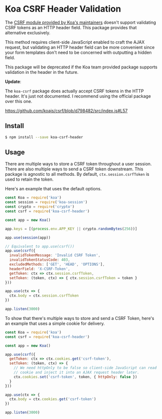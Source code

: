 # Koa CSRF Header Validation

The [CSRF module provided by Koa's maintainers](#koa-csrf) doesn't support
validating CSRF tokens as an HTTP header field. This package provides that
alternative exclusively.

This method requires client-side JavaScript enabled to craft the AJAX request,
but validating an HTTP header field can be more convenient since your form
templates don't need to be concerned with outputting a hidden field.

This package will be deprecated if the Koa team provided package supports
validation in the header in the future.

**Update**:

The `koa-csrf` package does actually accept CSRF tokens in the HTTP header. It's
just not documented. I recommend using the official package over this one.

https://github.com/koajs/csrf/blob/d798482/src/index.js#L57

## Install

```sh
$ npm install --save koa-csrf-header
```

## Usage

There are multiple ways to store a CSRF token throughout a user session. There
are also multiple ways to send a CSRF token downstream. This package is agnostic
to all methods. By default, `ctx.session.csrfToken` is used to retain the
token.

Here's an example that uses the default options.

```js
const Koa = require('koa')
const session = require('koa-session')
const crypto = require('crypto')
const csrf = require('koa-csrf-header')

const app = new Koa()

app.keys = [(process.env.APP_KEY || crypto.randomBytes(256))]

app.use(session(app))

// Equivalent to app.use(csrf())
app.use(csrf({
  invalidTokenMessage: 'Invalid CSRF Token',
  invalidTokenStatusCode: 403,
  excludedMethods: ['GET', 'HEAD', 'OPTIONS'],
  headerField: 'X-CSRF-Token',
  getToken: ctx => ctx.session.csrfToken,
  setToken: (token, ctx) => { ctx.session.csrfToken = token }
}))

app.use(ctx => {
  ctx.body = ctx.session.csrfToken
})

app.listen(3000)
```

To show that there's multiple ways to store and send a CSRF Token, here's an
example that uses a simple cookie for delivery.

```js
const Koa = require('koa')
const csrf = require('koa-csrf-header')

const app = new Koa()

app.use(csrf({
  getToken: ctx => ctx.cookies.get('csrf-token'),
  setToken: (token, ctx) => {
    // We need httpOnly to be false so client-side JavaScript can read the
    // cookie and inject it into an AJAX request header later.
    ctx.cookies.set('csrf-token', token, { httpOnly: false })
  }
}))

app.use(ctx => {
  ctx.body = ctx.cookies.get('csrf-token')
})

app.listen(3000)
```

[#koa-csrf]: https://github.com/koajs/csrf
